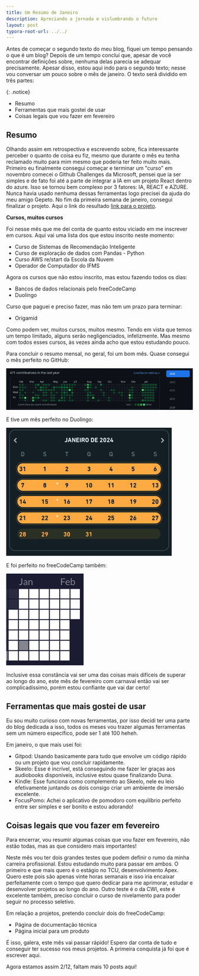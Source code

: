 ```yaml
---
title: Um Resumo de Janeiro
description: Apreciando a jornada e vislumbrando o futuro
layout: post
typora-root-url: ../../
---
```


Antes de começar o segundo texto do meu blog, fiquei um tempo pensando o que é um blog? Depois de um tempo concluí que, apesar de você encontrar definições sobre, nenhuma delas parecia se adequar precisamente. Apesar disso, estou aqui indo para o segundo texto; nesse vou conversar um pouco sobre o mês de janeiro. O texto será dividido em três partes:

{: .notice}

- Resumo
- Ferramentas que mais gostei de usar
- Coisas legais que vou fazer em fevereiro

## Resumo

Olhando assim em retrospectiva e escrevendo sobre, fica interessante perceber o quanto de coisa eu fiz, mesmo que durante o mês eu tenha reclamado muito para mim mesmo que poderia ter feito muito mais. Primeiro eu finalmente consegui começar e terminar um "curso" em novembro comecei o Github Challenges da Microsoft, pensei que ia ser simples e de fato foi até a parte de integrar a IA em um projeto React dentro do azure. Isso se tornou bem complexo por 3 fatores: IA, REACT e AZURE. Nunca havia usado nenhuma dessas ferramentas logo precisei da ajuda do meu amigo Gepeto. No fim da primeira semana de janeiro, consegui finalizar o projeto. Aqui o link do resultado [link para o projeto](https://github.com/diogoodev/analyse-and-generate-images-with-Azure-IA).

**Cursos, muitos cursos**

Foi nesse mês que me dei conta de quanto estou viciado em me inscrever em cursos. Aqui vai uma lista dos que estou inscrito neste momento:

- Curso de Sistemas de Recomendação Inteligente
- Curso de exploração de dados com Pandas - Python
- Curso AWS re/start da Escola da Nuvem
- Operador de Computador do IFMS

Agora os cursos que não estou inscrito, mas estou fazendo todos os dias:

- Bancos de dados relacionais pelo freeCodeCamp
- Duolingo

Curso que paguei e preciso fazer, mas não tem um prazo para terminar:

- Origamid

Como podem ver, muitos cursos, muitos mesmo. Tendo em vista que temos um tempo limitado, alguns serão negligenciados, infelizmente. Mas mesmo com todos esses cursos, às vezes ainda acho que estou estudando pouco.

Para concluir o resumo mensal, no geral, foi um bom mês. Quase consegui o mês perfeito no GitHub:

![Github contributions view ](/assets/images/github.png)

E tive um mês perfeito no Duolingo:

![Duolingo ](/assets/images/duo.png)

E foi perfeito no freeCodeCamp também:

![FreeCodeCamp ](/assets/images/fcc.png)

Inclusive essa constância vai ser uma das coisas mais difíceis de superar ao longo do ano, este mês de fevereiro com carnaval então vai ser complicadíssimo, porém estou confiante que vai dar certo!

## Ferramentas que mais gostei de usar

Eu sou muito curioso com novas ferramentas, por isso decidi ter uma parte do blog dedicada a isso, todos os meses vou trazer algumas ferramentas sem um número específico, pode ser 1 até 100 heheh.

Em janeiro, o que mais usei foi:

- Gitpod: Usando basicamente para tudo que envolve um código rápido ou um projeto que vou concluir rapidamente.
- Skeelo: Esse é incrível, está conseguindo me fazer ler graças aos audiobooks disponíveis, inclusive estou quase finalizando Duna.
- Kindle: Esse funciona como complemento ao Skeelo, nele eu leio efetivamente juntando os dois consigo criar um ambiente de imersão excelente.
- FocusPomo: Achei o aplicativo de pomodoro com equilíbrio perfeito entre ser simples e ser bonito e estou adorando!

## Coisas legais que vou fazer em fevereiro

Para encerrar, vou resumir algumas coisas que vou fazer em fevereiro, não estão todas, mas as que considero mais importantes!

Neste mês vou ter dois grandes testes que podem definir o rumo da minha carreira profissional. Estou estudando muito para passar em ambos. O primeiro e que mais quero é o estágio no TCU, desenvolvimento Apex. Quero este pois são apenas vinte horas semanais e isso iria encaixar perfeitamente com o tempo que quero dedicar para me aprimorar, estudar e desenvolver projetos ao longo do ano. Outro teste é o da CWI, este é excelente também,  preciso concluir o curso de nivelamento para poder seguir no processo seletivo.

Em relação a projetos, pretendo concluir dois do freeCodeCamp:

- Página de documentação técnica
- Página inicial para um produto

É isso, galera, este mês vai passar rápido! Espero dar conta de tudo e conseguir ter sucesso nos meus projetos. A primeira conquista já foi que é escrever aqui. 

Agora estamos assim 2/12, faltam mais 10 posts aqui!


<!---
layout: post
title: This Is a Fucking Post
description: This is how you write a fucking post on your fucking blog.

---
{: .large}
Do you like this fucking post? It's great isn't it!

You can add kinds of shit to your fucking posts, like images, quotes, notices and all kinds of other shit.

It's fucking great. **Start a fucking blog**.

![Start a fucking blog banner](/assets/images/feature.webp)
*This is a fucking image*

{: .notice}
This is a fucking notice box. I bet I've got your attention now!

> This is a quote from some fucking guy who said, START A FUCKING BLOG!
--->
